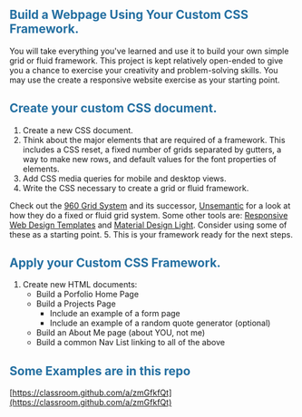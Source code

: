 

## <span style="color: #236fa1;">Build a Webpage Using Your Custom CSS Framework.</span>

You will take everything you've learned and use it to build your own simple grid or fluid framework. This project is kept relatively open-ended to give you a chance to exercise your creativity and problem-solving skills. You may use the create a responsive website exercise as your starting point.

## <span style="color: #236fa1;">Create your custom CSS document.</span>
1. Create a new CSS document.
2. Think about the major elements that are required of a framework. This includes a CSS reset, a fixed number of grids separated by gutters, a way to make new rows, and default values for the font properties of elements.
3. Add CSS media queries for mobile and desktop views.
4. Write the CSS necessary to create a grid or fluid framework.

Check out the [960 Grid System](https://960.gs) and its successor, [Unsemantic](https://unsemantic.com) for a look at how they do a fixed or fluid grid system. Some other tools are: [Responsive Web Design Templates](https://www.w3schools.com/css/css_rwd_templates.asp) and [Material Design Light](https://getmdl.io). Consider using some of these as a starting point.
5. This is your framework ready for the next steps.

## <span style="color: #236fa1;">Apply your Custom CSS Framework.</span>
1. Create new HTML documents:
    - Build a Porfolio Home Page
    - Build a Projects Page
        - Include an example of a form page
        - Include an example of a random quote generator (optional)
    - Build an About Me page (about YOU, not me)
    - Build a common Nav List linking to all of the above


## <span style="color: #236fa1;">Some Examples are in this repo</span>
[https://classroom.github.com/a/zmGfkfQt](https://classroom.github.com/a/zmGfkfQt)






  <article class="sections" data-page-sections="6278171761aee5347089b38d" id="sections">

           